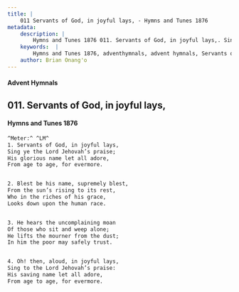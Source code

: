 ```yaml
---
title: |
    011 Servants of God, in joyful lays, - Hymns and Tunes 1876
metadata:
    description: |
        Hymns and Tunes 1876 011. Servants of God, in joyful lays,. Sing ye the Lord Jehovah’s praise; His glorious name let all adore, From age to age, for evermore. 
    keywords:  |
        Hymns and Tunes 1876, adventhymnals, advent hymnals, Servants of God, in joyful lays,, Sing ye the Lord Jehovah’s praise;, 
    author: Brian Onang'o
---
```


#### Advent Hymnals
## 011. Servants of God, in joyful lays,
####  Hymns and Tunes 1876

```txt
^Meter:^ ^LM^
1. Servants of God, in joyful lays,
Sing ye the Lord Jehovah’s praise;
His glorious name let all adore,
From age to age, for evermore.


2. Blest be his name, supremely blest,
From the sun’s rising to its rest,
Who in the riches of his grace,
Looks down upon the human race.


3. He hears the uncomplaining moan
Of those who sit and weep alone;
He lifts the mourner from the dust;
In him the poor may safely trust.


4. Oh! then, aloud, in joyful lays,
Sing to the Lord Jehovah’s praise:
His saving name let all adore,
From age to age, for evermore.
```